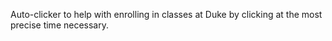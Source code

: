 Auto-clicker to help with enrolling in classes at Duke by clicking at the most precise time necessary.